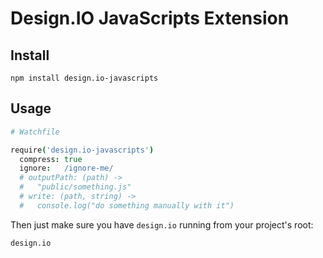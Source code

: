 # Design.IO JavaScripts Extension

## Install

```
npm install design.io-javascripts
```

## Usage

``` coffeescript
# Watchfile

require('design.io-javascripts')
  compress: true
  ignore:   /ignore-me/
  # outputPath: (path) ->
  #   "public/something.js"
  # write: (path, string) ->
  #   console.log("do something manually with it")
```

Then just make sure you have `design.io` running from your project's root:

```
design.io
```
